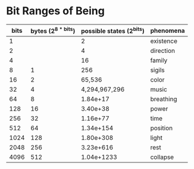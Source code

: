# Bit Ranges of Being

| bits | bytes (2<sup>8 * bits</sup>) | possible states (2<sup>bits</sup>) | phenomena |
|------|-------|-----------------|------------|
| 1    |       | 2               | existence  |
| 2    |       | 4               | direction  |
| 4    |       | 16              | family     |
| 8    | 1     | 256             | sigils     |
| 16   | 2     | 65,536          | color      |
| 32   | 4     | 4,294,967,296   | music      |
| 64   | 8     | 1.84e+17        | breathing  |
| 128  | 16    | 3.40e+38        | power      |
| 256  | 32    | 1.16e+77        | time       |
| 512  | 64    | 1.34e+154       | position   |
| 1024 | 128   | 1.80e+308       | light      |
| 2048 | 256   | 3.23e+616       | rest       |
| 4096 | 512   | 1.04e+1233      | collapse   |
